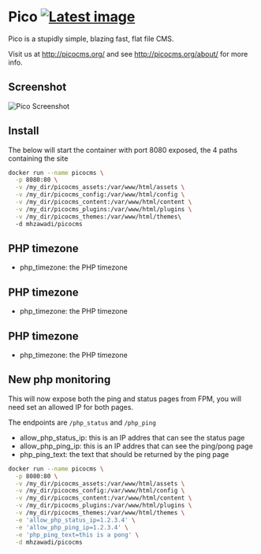 Pico [![Latest image](https://github.com/mhzawadi/docker-picocms/actions/workflows/image-latest.yml/badge.svg)](https://github.com/mhzawadi/docker-picocms/actions/workflows/image-latest.yml)
====

Pico is a stupidly simple, blazing fast, flat file CMS.

Visit us at http://picocms.org/ and see http://picocms.org/about/ for more info.

Screenshot
----------

![Pico Screenshot](https://picocms.github.io/screenshots/pico-21.png)

## Install

The below will start the container with port 8080 exposed,
the 4 paths containing the site

```bash
docker run --name picocms \
  -p 8080:80 \
  -v /my_dir/picocms_assets:/var/www/html/assets \
  -v /my_dir/picocms_config:/var/www/html/config \
  -v /my_dir/picocms_content:/var/www/html/content \
  -v /my_dir/picocms_plugins:/var/www/html/plugins \
  -v /my_dir/picocms_themes:/var/www/html/themes\ 
  -d mhzawadi/picocms
```
## PHP timezone
- php_timezone: the PHP timezone

## PHP timezone
- php_timezone: the PHP timezone

## PHP timezone
- php_timezone: the PHP timezone

## New php monitoring

This will now expose both the ping and status pages from FPM,
you will need set an allowed IP for both pages.

The endpoints are `/php_status` and `/php_ping`

- allow_php_status_ip: this is an IP addres that can see the status page
- allow_php_ping_ip: this is an IP addres that can see the ping/pong page
- php_ping_text: the text that should be returned by the ping page

```bash
docker run --name picocms \
  -p 8080:80 \
  -v /my_dir/picocms_assets:/var/www/html/assets \
  -v /my_dir/picocms_config:/var/www/html/config \
  -v /my_dir/picocms_content:/var/www/html/content \
  -v /my_dir/picocms_plugins:/var/www/html/plugins \
  -v /my_dir/picocms_themes:/var/www/html/themes \
  -e 'allow_php_status_ip=1.2.3.4' \
  -e 'allow_php_ping_ip=1.2.3.4' \
  -e 'php_ping_text=this is a pong' \
  -d mhzawadi/picocms
```
